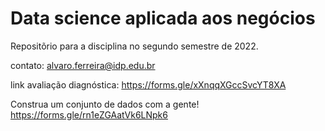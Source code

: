 # Data science aplicada aos negócios

Repositõrio para a disciplina no segundo semestre de 2022.

contato: alvaro.ferreira@idp.edu.br

link avaliação diagnóstica: https://forms.gle/xXnqqXGccSvcYT8XA

Construa um conjunto de dados com a gente! https://forms.gle/rn1eZGAatVk6LNpk6
